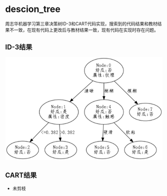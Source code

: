 # descion_tree
周志华机器学习第三章决策树ID-3和CART代码实现，搜索到的代码结果和教材结果不一致，在现有代码上更改后与教材结果一致，现有代码在实现时存在问题。

## ID-3结果

![Image text](https://github.com/XTWLP/descion_tree/blob/main/id-3/decision_tree_ID3.png)

## CART结果
+ 未剪枝

